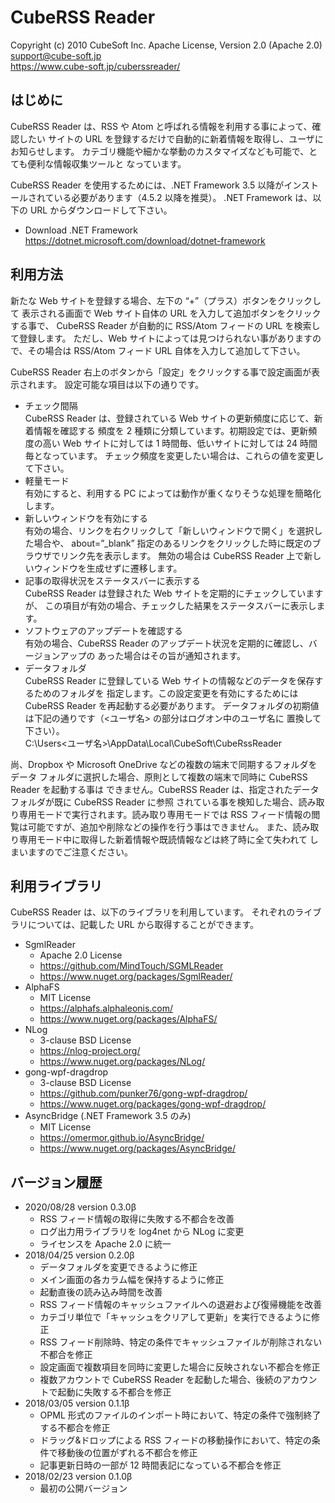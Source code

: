 CubeRSS Reader
====

Copyright (c) 2010 CubeSoft Inc.
Apache License, Version 2.0 (Apache 2.0)  
support@cube-soft.jp  
https://www.cube-soft.jp/cuberssreader/

## はじめに

CubeRSS Reader は、RSS や Atom と呼ばれる情報を利用する事によって、確認したい
サイトの URL を登録するだけで自動的に新着情報を取得し、ユーザにお知らせします。
カテゴリ機能や細かな挙動のカスタマイズなども可能で、とても便利な情報収集ツールと
なっています。

CubeRSS Reader を使用するためには、.NET Framework 3.5 以降がインストールされている必要があります（4.5.2 以降を推奨）。
.NET Framework は、以下の URL からダウンロードして下さい。

* Download .NET Framework  
  https://dotnet.microsoft.com/download/dotnet-framework

## 利用方法

新たな Web サイトを登録する場合、左下の “+”（プラス）ボタンをクリックして
表示される画面で Web サイト自体の URL を入力して追加ボタンをクリックする事で、
CubeRSS Reader が自動的に RSS/Atom フィードの URL を検索して登録します。
ただし、Web サイトによっては見つけられない事がありますので、その場合は
RSS/Atom フィード URL 自体を入力して追加して下さい。

CubeRSS Reader 右上のボタンから「設定」をクリックする事で設定画面が表示されます。
設定可能な項目は以下の通りです。

* チェック間隔  
  CubeRSS Reader は、登録されている Web サイトの更新頻度に応じて、新着情報を確認する
  頻度を 2 種類に分類しています。初期設定では、更新頻度の高い Web サイトに対しては
  1 時間毎、低いサイトに対しては 24 時間毎となっています。
  チェック頻度を変更したい場合は、これらの値を変更して下さい。
* 軽量モード  
  有効にすると、利用する PC によっては動作が重くなりそうな処理を簡略化します。
* 新しいウィンドウを有効にする  
  有効の場合、リンクを右クリックして「新しいウィンドウで開く」を選択した場合や、
  about=”_blank” 指定のあるリンクをクリックした時に既定のブラウザでリンク先を表示します。
  無効の場合は CubeRSS Reader 上で新しいウィンドウを生成せずに遷移します。
* 記事の取得状況をステータスバーに表示する  
  CubeRSS Reader は登録された Web サイトを定期的にチェックしていますが、
  この項目が有効の場合、チェックした結果をステータスバーに表示します。
* ソフトウェアのアップデートを確認する  
  有効の場合、CubeRSS Reader のアップデート状況を定期的に確認し、バージョンアップの
  あった場合はその旨が通知されます。
* データフォルダ  
  CubeRSS Reader に登録している Web サイトの情報などのデータを保存するためのフォルダを
  指定します。この設定変更を有効にするためには CubeRSS Reader を再起動する必要があります。
  データフォルダの初期値は下記の通りです（<ユーザ名> の部分はログオン中のユーザ名に
  置換して下さい）。  
  C:\Users\<ユーザ名>\AppData\Local\CubeSoft\CubeRssReader  

尚、Dropbox や Microsoft OneDrive などの複数の端末で同期するフォルダをデータ
フォルダに選択した場合、原則として複数の端末で同時に CubeRSS Reader を起動する事は
できません。CubeRSS Reader は、指定されたデータフォルダが既に CubeRSS Reader に参照
されている事を検知した場合、読み取り専用モードで実行されます。読み取り専用モードでは
RSS フィード情報の閲覧は可能ですが、追加や削除などの操作を行う事はできません。
また、読み取り専用モード中に取得した新着情報や既読情報などは終了時に全て失われて
しまいますのでご注意ください。

## 利用ライブラリ

CubeRSS Reader は、以下のライブラリを利用しています。
それぞれのライブラリについては、記載した URL から取得することができます。

* SgmlReader
    - Apache 2.0 License
    - https://github.com/MindTouch/SGMLReader
    - https://www.nuget.org/packages/SgmlReader/
* AlphaFS
    - MIT License
    - https://alphafs.alphaleonis.com/
    - https://www.nuget.org/packages/AlphaFS/
* NLog
    - 3-clause BSD License
    - https://nlog-project.org/
    - https://www.nuget.org/packages/NLog/
* gong-wpf-dragdrop
    - 3-clause BSD License
    - https://github.com/punker76/gong-wpf-dragdrop/
    - https://www.nuget.org/packages/gong-wpf-dragdrop/
* AsyncBridge (.NET Framework 3.5 のみ)
    - MIT License
    - https://omermor.github.io/AsyncBridge/
    - https://www.nuget.org/packages/AsyncBridge/

## バージョン履歴

* 2020/08/28 version 0.3.0β
    - RSS フィード情報の取得に失敗する不都合を改善
    - ログ出力用ライブラリを log4net から NLog に変更
    - ライセンスを Apache 2.0 に統一
* 2018/04/25 version 0.2.0β
    - データフォルダを変更できるように修正
    - メイン画面の各カラム幅を保持するように修正
    - 起動直後の読み込み時間を改善
    - RSS フィード情報のキャッシュファイルへの退避および復帰機能を改善
    - カテゴリ単位で「キャッシュをクリアして更新」を実行できるように修正
    - RSS フィード削除時、特定の条件でキャッシュファイルが削除されない不都合を修正
    - 設定画面で複数項目を同時に変更した場合に反映されない不都合を修正
    - 複数アカウントで CubeRSS Reader を起動した場合、後続のアカウントで起動に失敗する不都合を修正
* 2018/03/05 version 0.1.1β
    - OPML 形式のファイルのインポート時において、特定の条件で強制終了する不都合を修正
    - ドラッグ&ドロップによる RSS フィードの移動操作において、特定の条件で移動後の位置がずれる不都合を修正
    - 記事更新日時の一部が 12 時間表記になっている不都合を修正
* 2018/02/23 version 0.1.0β
    - 最初の公開バージョン
